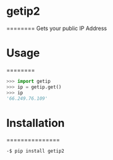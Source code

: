 # getip2
========
Gets your public IP Address


# Usage
========
``` Python
>>> import getip
>>> ip = getip.get()
>>> ip
'66.249.76.109'
```


# Installation
===============
```
-$ pip install getip2
```
